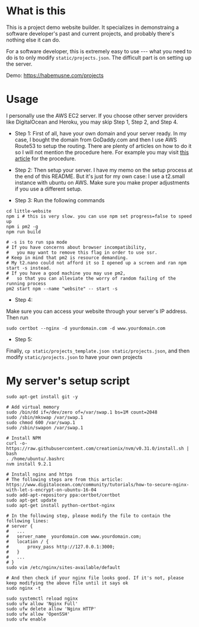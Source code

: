 # What is this

This is a project demo website builder. It specializes in demonstraing a software developer's past and current projects, and probably there's nothing else it can do.

For a software developer, this is extremely easy to use --- what you need to do is to only modify `static/projects.json`. The difficult part is on setting up the server.

Demo: https://habemusne.com/projects

# Usage

I personally use the AWS EC2 server. If you choose other server providers like DigitalOcean and Heroku, you may skip Step 1, Step 2, and Step 4.

- Step 1: First of all, have your own domain and your server ready. In my case, I bought the domain from GoDaddy.com and then I use AWS Route53 to setup the routing. There are plenty of articles on how to do it so I will not mention the procedure here. For example you may visit [this article](https://blog.vizuri.com/setting-up-godaddy-and-route53-with-ghost-blogger) for the procedure.

- Step 2: Then setup your server. I have my memo on the setup process at the end of this README. But it's just for my own case: I use a t2.small instance with ubuntu on AWS. Make sure you make proper adjustments if you use a different setup.

- Step 3: Run the following commands

```
cd little-website
npm i # this is very slow. you can use npm set progress=false to speed up
npm i pm2 -g
npm run build

# -s is to run spa mode
# If you have concerns about browser incompatibility,
#   you may want to remove this flag in order to use ssr.
# Keep in mind that pm2 is resource demanding.
# My t2.nano could not afford it so I opened up a screen and ran npm start -s instead.
# If you have a good machine you may use pm2,
#   so that you can alleviate the worry of random failing of the running process
pm2 start npm --name "website" -- start -s
```

- Step 4:

Make sure you can access your website through your server's IP address. Then run
```
sudo certbot --nginx -d yourdomain.com -d www.yourdomain.com
```

- Step 5:

Finally, `cp static/projects_template.json static/projects.json`, and then modify `static/projects.json` to have your own projects

# My server's setup script

```
sudo apt-get install git -y

# Add virtual memory
sudo /bin/dd if=/dev/zero of=/var/swap.1 bs=1M count=2048
sudo /sbin/mkswap /var/swap.1
sudo chmod 600 /var/swap.1
sudo /sbin/swapon /var/swap.1

# Install NPM
curl -o- https://raw.githubusercontent.com/creationix/nvm/v0.31.0/install.sh | bash
. /home/ubuntu/.bashrc
nvm install 9.2.1

# Install nginx and https
# The following steps are from this article: https://www.digitalocean.com/community/tutorials/how-to-secure-nginx-with-let-s-encrypt-on-ubuntu-16-04
sudo add-apt-repository ppa:certbot/certbot
sudo apt-get update
sudo apt-get install python-certbot-nginx

# In the following step, please modify the file to contain the following lines:
# server {
#   ...
#   server_name  yourdomain.com www.yourdomain.com;
#   location / {
#       proxy_pass http://127.0.0.1:3000;
#   }
#   ...
# }
sudo vim /etc/nginx/sites-available/default

# And then check if your nginx file looks good. If it's not, please keep modifying the above file until it says ok
sudo nginx -t

sudo systemctl reload nginx
sudo ufw allow 'Nginx Full'
sudo ufw delete allow 'Nginx HTTP'
sudo ufw allow 'OpenSSH'
sudo ufw enable
```
